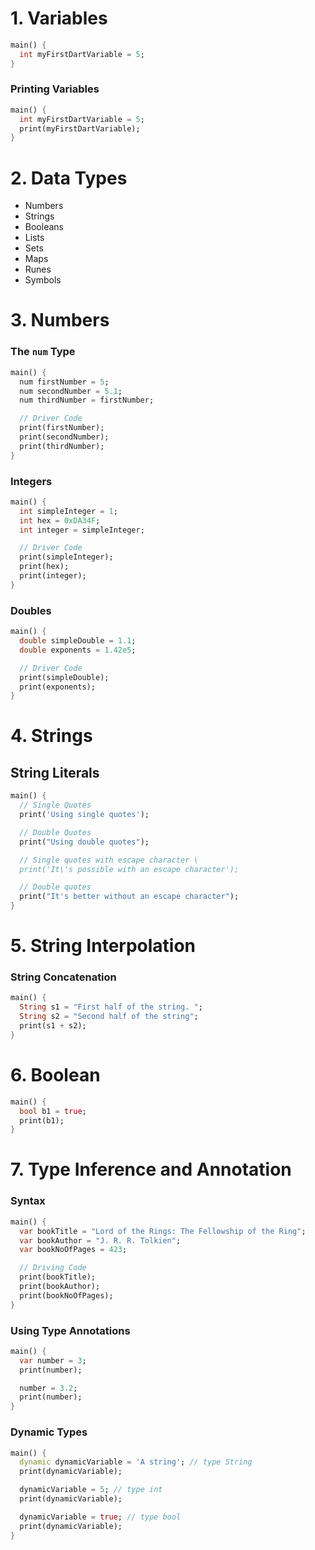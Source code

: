 # 1. Variables

```dart
main() {
  int myFirstDartVariable = 5;
}
```

### Printing Variables

```dart
main() {
  int myFirstDartVariable = 5;
  print(myFirstDartVariable);
}
```

# 2. Data Types

* Numbers
* Strings
* Booleans
* Lists
* Sets
* Maps
* Runes
* Symbols

# 3. Numbers

### The `num` Type

```DART
main() {
  num firstNumber = 5;
  num secondNumber = 5.1;
  num thirdNumber = firstNumber;

  // Driver Code
  print(firstNumber);
  print(secondNumber);
  print(thirdNumber);
}
```

### Integers

```DART
main() {
  int simpleInteger = 1;
  int hex = 0xDA34F;
  int integer = simpleInteger;

  // Driver Code
  print(simpleInteger);
  print(hex);
  print(integer);
}
```

### Doubles

```dart
main() {
  double simpleDouble = 1.1;
  double exponents = 1.42e5;

  // Driver Code
  print(simpleDouble);
  print(exponents);
}
```

# 4. Strings

## String Literals

```DART
main() {
  // Single Quotes
  print('Using single quotes');

  // Double Quotes
  print("Using double quotes");

  // Single quotes with escape character \
  print('It\'s possible with an escape character');

  // Double quotes
  print("It's better without an escape character");
}
```

# 5. String Interpolation

### String Concatenation

```dart
main() {
  String s1 = "First half of the string. ";
  String s2 = "Second half of the string";
  print(s1 + s2);
}
```

# 6. Boolean

```dart
main() {
  bool b1 = true;
  print(b1);
}
```

# 7. Type Inference and Annotation

### Syntax

```dart
main() {
  var bookTitle = "Lord of the Rings: The Fellowship of the Ring";
  var bookAuthor = "J. R. R. Tolkien";
  var bookNoOfPages = 423;

  // Driving Code
  print(bookTitle);
  print(bookAuthor);
  print(bookNoOfPages);
}
```

### Using Type Annotations

```dart
main() {
  var number = 3;
  print(number);

  number = 3.2;
  print(number);
}
```

### Dynamic Types

```dart
main() {
  dynamic dynamicVariable = 'A string'; // type String
  print(dynamicVariable);

  dynamicVariable = 5; // type int
  print(dynamicVariable);

  dynamicVariable = true; // type bool
  print(dynamicVariable);
}
```
